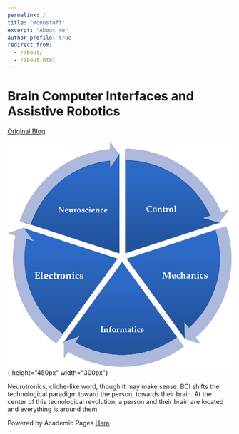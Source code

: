 ```yaml
---
permalink: /
title: "Monostuff"
excerpt: "About me"
author_profile: true
redirect_from: 
  - /about/
  - /about.html
---
```




Brain Computer Interfaces and Assistive Robotics
================================================

[Original Blog](https://monostuff.logdown.com/)

![Neurotronics](images/neurotronics.png){:height="450px" width="300px"}

Neurotronics, cliche-like word, though it may make sense.  BCI shifts the technological paradigm toward the person, towards their brain.  At the center of this tecnological revolution, a person and their brain are located and everything is around them.


Powered by Academic Pages [Here](https://academicpages.github.io/)
